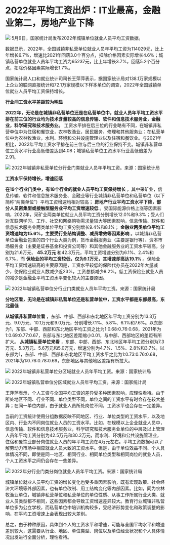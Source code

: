 # 2022年平均工资出炉：IT业最高，金融业第二，房地产业下降

![](https://inews.gtimg.com/om_bt/Oy4WcLqegcI5cVq-zCbMx4kiRDTCzbE0vhOQCKC2UO0ugAA/1000)
5月9日，国家统计局发布2022年城镇单位就业人员平均工资数据。

数据显示，2022年，全国城镇非私营单位就业人员年平均工资为114029元，比上年增长6.7%，增速比2021年回落3.0个百分点，扣除价格因素实际增长4.6%；城镇私营单位就业人员年平均工资为65237元，比上年增长3.7%，回落5.2个百分点，扣除价格因素实际增长1.7%。

国家统计局人口和就业统计司司长王萍萍表示，据国家统计局对138.1万家规模以上企业的联网直报统计和72.1万家规模以下样本单位的调查，2022年全国城镇单位就业人员平均工资保持增长。

**行业间工资水平差距较为明显**

**2022年，无论是在城镇非私营单位还是在私营单位中，就业人员年平均工资水平排在前三位的行业均为技术含量较高的信息传输、软件和信息技术服务业，金融业，科学研究和技术服务业。**
工资水平排在后三位的行业略有不同，在城镇非私营单位中为住宿和餐饮业，农林牧渔业，居民服务、修理和其他服务业；在私营单位中为农林牧渔业，水利、环境和公共设施管理业以及住宿和餐饮业。与2021年相比，2022年平均工资水平排在前三位与后三位的行业保持不变。城镇非私营单位工资水平行业高低倍差达到4.08；城镇私营单位工资水平行业高低倍差为2.91。

![](https://inews.gtimg.com/om_bt/Oo1j8ospL4HvIOy6Z_ZqQo_24U1JJ21W0Vmw2gXr34PMwAA/1000)
2022年城镇非私营单位分行业门类就业人员年平均工资。来源：国家统计局

**工资水平保持增长，增速回落**

**在19个行业门类中，有18个行业的就业人员平均工资保持增长**
，其中采矿业，信息传输、软件和信息技术服务业、金融业等行业城镇非私营单位和私营单位（以下简称“两类单位”）平均工资增速均相对较高；
**房地产行业平均工资水平下降，部分人员密集型或接触型服务业平均工资增速较低**
。受国际能源价格上涨等因素影响，2022年，采矿业两类单位就业人员平均工资分别增长12.0%和9.3%；受人们对互联网学习、工作、社交和网络购物需求量较大等因素影响，信息传输、软件和信息技术服务业两类单位平均工资分别增长9.4%和8.1%；
**金融业两类单位平均工资增速均为15.6%，主要受行业结构调整、减员增效等因素影响**
。以城镇非私营单位金融业包含的四个行业大类为例，货币金融服务业（主要是银行等）、资本市场服务业（主要是证券基金和投资公司等）和其他金融服务业的工资水平较高，分别为21.6万元、
**45.2万元** 和42.3万元，平均工资增速分别为6.1%、2.4%和6.7%，而
**保险业的平均工资较低，仅为9.1万元，其增速却高达19.1%**
。保险业平均工资增速较高的主要原因是，工资水平较低的保险代办员在2022年大量减少，使保险业就业人数减少近23%，工资总额减少8.2%。低工资保险业就业人员的减少是金融业平均工资水平变化较大的主要原因。

![](https://inews.gtimg.com/om_bt/OIT3CF8_7uTSZ1T_wQEfFQ02ahwThkwclvWWimRdv5NSYAA/1000)
2022年城镇私营单位分行业门类就业人员年平均工资。来源：国家统计局

**分地区看，无论是在城镇非私营单位还是私营单位中，工资水平都是东部最高，东北最低**

**从城镇非私营单位看**
，东部、中部、西部和东北地区年平均工资分别为13.3万元、9.0万元、10.1万元和9.0万元，分别增长7.1%、5.8%、6.1%和7.6%。以东部为1，东部、中部、西部和东北地区平均工资之比为1:0.68:0.76:0.68，2021年为1:0.69:0.77:0.67，东部与东北地区差距缩小0.01，与中部、西部地区的差距有所扩大。
**从城镇私营单位来看**
，东部、中部、西部、东北地区年平均工资分别为7.3万元、5.3万元、5.6万元和5.0万元，增速分别为4.7%、1.5%、2.8%和3.7%。以东部为1，东部、中部、西部和东北地区平均工资水平之比为1:0.73:0.76:0.68，2021年为1:0.76:0.78:0.69，东部地区与其他地区差距有所拉大。

![](https://inews.gtimg.com/om_bt/O8g5F80Y3kMwYeR-KqNF-PfP2N-gIQWP3EXkUGr_c_nB0AA/1000)
2022年城镇非私营单位分区域就业人员年平均工资。来源：国家统计局

![](https://inews.gtimg.com/om_bt/OwPMZTtUEFFcCswZMOURZEMfViUV1D-KVAx6wyF6-FdT0AA/1000)
2022年城镇私营单位分区域就业人员年平均工资。来源：国家统计局

王萍萍表示，个人工资与全国平均工资的差异受多种因素影响，应理性看待。由于所处地区不同、行业不同、单位类型不同，单位之间的工资水平有时会存在较大差异；在同一单位内部，由于就业人员所处岗位不同，工资水平也会存在一定差异。

当前的工资统计使用分组数据反映不同地区、行业、单位类型的工资水平，以及地区内、行业内不同岗位就业人员的工资水平。比如，在规模以上企业就业人员中，信息传输、软件和信息技术服务业，科学研究和技术服务业单位的中层及以上管理人员年平均工资分别为42.5万元和30.2万元，而水利、环境和公共设施管理业，住宿和餐饮业部分岗位就业人员的年平均工资在4万元左右。平均工资数据可以了解劳动力市场中相应就业人员大致的工资水平。但是，由于单位效益不同、个人具体情况不同，即使是同一地区、相同行业、相同单位类型和相同岗位的就业人员，个人工资水平之间仍会存在一些差异。

![](https://inews.gtimg.com/om_bt/O27vQ1LI0pbNgY1J6KTBn3RejgebCEG-9S0y22Rh2_u7QAA/1000)
2022年分行业门类分岗位就业人员年平均工资。来源：国家统计局

城镇单位就业人员平均工资的增长变化也受多重因素影响，既有宏观政策、社会经济大环境等外部因素，也有单位改制、用工结构变化等内部因素。比如，同为农林牧渔业单位，城镇非私营单位和私营单位的单位性质、从事工作所属行业大类、就业人员类型都不相同，这些因素都会导致工资增速差异较大。教育行业城镇非私营单位多为公立学校，而私营单位中培训机构较多，受经济形势变化和政策调整的影响，在平均工资增速上会表现出较大差别。

总之，由于种种原因，具体到个人的工资水平和增速，可能与全国平均水平和增速差别较大，这需要从行业、地区、单位类型、岗位以及单位经营状况和个人具体情况出发进行全面分析，理性看待。


